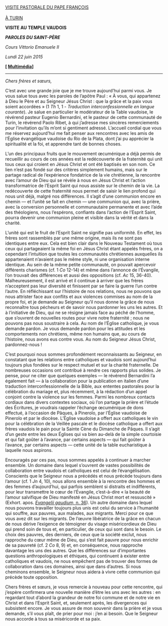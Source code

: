 [VISITE PASTORALE DU PAPE FRANÇOIS \
\
À TURIN](http://w2.vatican.va/content/francesco/fr/travels/2015/inside/documents/papa-francesco-torino_2015.html)

**VISITE AU TEMPLE VAUDOIS**

***PAROLES DU SAINT-PÈRE***

*Cours Vittorio Emanuele II*

*Lundi 22 juin 2015*

**[ [Multimédia](http://w2.vatican.va/content/francesco/fr/events/event.dir.html/content/vaticanevents/fr/2015/6/22/torinovaldesi.html)]**

* * *

*Chers frères et sœurs,*

C’est avec une grande joie que je me trouve aujourd’hui parmi vous. Je vous salue tous avec les paroles de l’apôtre Paul : « À vous, qui appartenez à Dieu le Père et au Seigneur Jésus Christ : que la grâce et la paix vous soient accordées » (1 *Th* 1, 1 - *Traduction interconfessionnelle en langue courante*). Je salue en particulier le modérateur de la Table vaudoise, le révérend pasteur Eugenio Bernardini, et le pasteur de cette communauté de Turin, le révérend Paolo Ribet, à qui j’adresse mes sincères remerciements pour l’invitation qu’ils m’ont si gentiment adressé. L’accueil cordial que vous me réservez aujourd’hui me fait penser aux rencontres avec les amis de l’Église évangélique vaudoise du Rio de la Plata, dont j’ai pu apprécier la spiritualité et la foi, et apprendre tant de bonnes choses.

L’un des principaux fruits que le mouvement œcuménique a déjà permis de recueillir au cours de ces années est la redécouverte de la fraternité qui unit tous ceux qui croient en Jésus Christ et ont été baptisés en son nom. Ce lien n’est pas fondé sur des critères simplement humains, mais sur le partage radical de l’expérience fondatrice de la vie chrétienne, la rencontre avec l’amour de Dieu qui se révèle à nous en Jésus Christ et l’action transformatrice de l’Esprit Saint qui nous assiste sur le chemin de la vie. La redécouverte de cette fraternité nous permet de saisir le lien profond qui nous unit déjà, malgré nos différences. Il s’agit d’une communion encore en chemin — et l’unité se fait en chemin — une communion qui, avec la prière, avec la conversion personnelle et communautaire permanente et avec l’aide des théologiens, nous l’espérons, confiants dans l’action de l’Esprit Saint, pourra devenir une communion pleine et visible dans la vérité et dans la charité.

L’unité qui est le fruit de l’Esprit Saint ne signifie pas uniformité. En effet, les frères sont rassemblés par une même origine, mais ils ne sont pas identiques entre eux. Cela est bien clair dans le Nouveau Testament où tous ceux qui partageaient la même foi en Jésus Christ étant appelés frères, on a cependant l’intuition que toutes les communautés chrétiennes auxquelles ils appartenaient n’avaient pas le même style, ni une organisation interne identique. Au sein de la même petite communauté, on pouvait apercevoir différents charismes (cf. 1 *Co* 12-14) et même dans l’annonce de l’Évangile, l’on trouvait des différences et aussi des oppositions (cf. *Ac* 15, 36-40). Malheureusement, il est arrivé et il continue à arriver que les frères n’acceptent pas leur diversité et finissent par se faire la guerre l’un contre l’autre. En réfléchissant sur l’histoire de nos relations, nous ne pouvons que nous attrister face aux conflits et aux violences commises au nom de la propre foi, et je demande au Seigneur qu’il nous donne la grâce de nous reconnaître tous pécheurs et de savoir nous pardonner les uns les autres. Et à l’initiative de Dieu, qui ne se résigne jamais face au péché de l’homme, que s’ouvrent de nouvelles routes pour vivre notre fraternité ; nous ne pouvons pas nous soustraire à cela. Au nom de l’Église catholique, je vous demande pardon. Je vous demande pardon pour les attitudes et les comportements non chrétiens, même non humains que, au cours de l’histoire, nous avons eus contre vous. Au nom du Seigneur Jésus Christ, pardonnez-nous !

C’est pourquoi nous sommes profondément reconnaissants au Seigneur, en constatant que les relations entre catholiques et vaudois sont aujourd’hui toujours plus fondées sur le respect mutuel et sur la charité fraternelle. De nombreuses occasions ont contribué à rendre ces rapports plus solides. Je pense, pour ne citer que quelques exemples — le révérend Bernardini l’a également fait — à la collaboration pour la publication en italien d’une traduction interconfessionnelle de la Bible, aux ententes pastorales pour la célébration du mariage et, plus récemment, à la rédaction d’un appel conjoint contre la violence sur les femmes. Parmi les nombreux contacts cordiaux dans divers contextes sociaux, où l’on partage la prière et l’étude des Écritures, je voudrais rappeler l’échange œcuménique de dons effectué, à l’occasion de Pâques, à Pinerolo, par l’Église vaudoise de Pinerolo et par le diocèse. L’Église vaudoise a offert aux catholiques le vin pour la célébration de la Veillée pascale et le diocèse catholique a offert aux frères vaudois le pain pour la Sainte Cène du Dimanche de Pâques. Il s’agit d’un geste entre les deux Églises qui va bien au-delà de la simple courtoisie et qui fait goûter à l’avance, par certains aspects — qui fait goûter à l’avance, par certains aspects — cette unité de la table eucharistique à laquelle nous aspirons.

Encouragés par ces pas, nous sommes appelés à continuer à marcher ensemble. Un domaine dans lequel s’ouvrent de vastes possibilités de collaboration entre vaudois et catholiques est celui de l’évangélisation. Conscients que le Seigneur nous a précédés et nous précède toujours dans l’amour (cf. 1 *Jn* 4, 10), nous allons ensemble à la rencontre des hommes et des femmes d’aujourd’hui, qui parfois semblent si distraits et indifférents, pour leur transmettre le cœur de l’Évangile, c’est-à-dire « la beauté de l’amour salvifique de Dieu manifesté en Jésus Christ mort et ressuscité » (Exhort. apos. [*Evangelii gaudium,* n. 36](http://w2.vatican.va/content/francesco/fr/apost_exhortations/documents/papa-francesco_esortazione-ap_20131124_evangelii-gaudium.html#3._À_partir_du_cœur_de_l’Évangile)). Un autre domaine dans lequel nous pouvons travailler toujours plus unis est celui du service à l’humanité qui souffre, aux pauvres, aux malades, aux migrants. Merci pour ce que vous avez dit sur les migrants. De l’œuvre libératrice de la grâce en chacun de nous dérive l’exigence de témoigner du visage miséricordieux de Dieu qui prend soin de tous et, en particulier, de ceux qui sont dans le besoin. Le choix des pauvres, des derniers, de ceux que la société exclut, nous rapproche du cœur même de Dieu, qui s’est fait pauvre pour nous enrichir de sa pauvreté (cf. 2 *Co* 8, 9) et, en conséquence, nous rapproche davantage les uns des autres. Que les différences sur d’importantes questions anthropologiques et éthiques, qui continuent à exister entre catholiques et vaudois, ne nous empêchent pas de trouver des formes de collaboration dans ces domaines, ainsi que dans d’autres. Si nous cheminons ensemble, le Seigneur nous aidera à vivre cette communion qui précède toute opposition.

Chers frères et sœurs, je vous remercie à nouveau pour cette rencontre, qui j’espère confirmera une nouvelle manière d’être les uns avec les autres : en regardant tout d’abord la grandeur de notre foi commune et de notre vie en Christ et dans l’Esprit Saint, et, seulement après, les divergences qui subsistent encore. Je vous assure de mon souvenir dans la prière et je vous demande, s’il vous plaît, de prier pour moi : j’en ai besoin. Que le Seigneur nous accorde à tous sa miséricorde et sa paix.